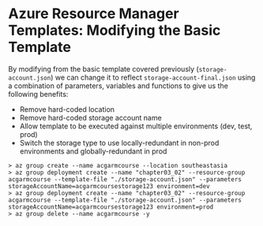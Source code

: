 # Azure Resource Manager Templates: Modifying the Basic Template

By modifying from the basic template covered previously (`storage-account.json`) we can change it to reflect `storage-account-final.json` using a combination of parameters, variables and functions to give us the following benefits:

* Remove hard-coded location
* Remove hard-coded storage account name
* Allow template to be executed against multiple environments (dev, test, prod)
* Switch the storage type to use locally-redundant in non-prod environments and globally-redundant in prod

```
> az group create --name acgarmcourse --location southeastasia
> az group deployment create --name "chapter03_02" --resource-group acgarmcourse --template-file "./storage-account.json" --parameters storageAccountName=acgarmcoursestorage123 environment=dev
> az group deployment create --name "chapter03_02" --resource-group acgarmcourse --template-file "./storage-account.json" --parameters storageAccountName=acgarmcoursestorage123 environment=prod
> az group delete --name acgarmcourse -y
```
